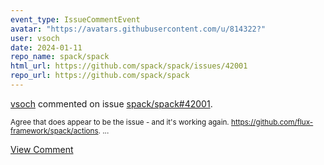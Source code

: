 ```yaml
---
event_type: IssueCommentEvent
avatar: "https://avatars.githubusercontent.com/u/814322?"
user: vsoch
date: 2024-01-11
repo_name: spack/spack
html_url: https://github.com/spack/spack/issues/42001
repo_url: https://github.com/spack/spack
---
```


<a href='https://github.com/vsoch' target='_blank'>vsoch</a> commented on issue <a href='https://github.com/spack/spack/issues/42001' target='_blank'>spack/spack#42001</a>.

<small>Agree that does appear to be the issue - and it's working again. https://github.com/flux-framework/spack/actions....</small>

<a href='https://github.com/spack/spack/issues/42001' target='_blank'>View Comment</a>